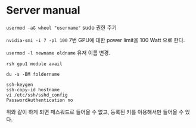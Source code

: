 # Server manual

`usermod -aG wheel "username"` sudo 권한 주기

`nvidia-smi -i 7 -pl 100` 7번 GPU에 대한 power limit을 100 Watt 으로 한다.

`usermod -l newname oldname` 유저 이름 변경.

`rsh gpu1 module avail`

`du -s -BM foldername`

```
ssh-keygen
ssh-copy-id hostname
vi /etc/ssh/sshd_config
PasswordAuthentication no
```
위와 같이 하게 되면 패스워드로 들어올 수 없고, 등록된 키를 이용해서만 들어올 수 있다.

